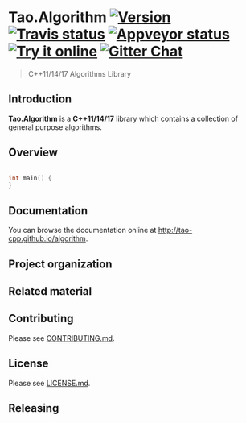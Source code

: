 # Tao.Algorithm <a target="_blank" href="http://semver.org">![Version][badge.version]</a> <a target="_blank" href="https://travis-ci.org/tao-cpp/algorithm">![Travis status][badge.Travis]</a> <a target="_blank" href="https://ci.appveyor.com/project/ldionne/algorithm">![Appveyor status][badge.Appveyor]</a> <a target="_blank" href="http://melpon.org/wandbox/permlink/MZqKhMF7tiaNZdJg">![Try it online][badge.wandbox]</a> <a target="_blank" href="https://gitter.im/tao-cpp/algorithm">![Gitter Chat][badge.Gitter]</a>

> C++11/14/17 Algorithms Library


## Introduction ##

**Tao.Algorithm** is a **C++11/14/17** library which contains a collection of general purpose algorithms.

## Overview
<!--  -->
```cpp

int main() {
}
```

## Documentation
You can browse the documentation online at http://tao-cpp.github.io/algorithm.

## Project organization


## Related material


## Contributing
Please see [CONTRIBUTING.md](CONTRIBUTING.md).


## License
Please see [LICENSE.md](LICENSE.md).


## Releasing



<!-- Links -->
[badge.Appveyor]: https://ci.appveyor.com/api/projects/status/github/tao-cpp/algorithm?svg=true&branch=master
[badge.Gitter]: https://img.shields.io/badge/gitter-join%20chat-blue.svg
[badge.Travis]: https://travis-ci.org/tao-cpp/algorithm.svg?branch=master
[badge.version]: https://badge.fury.io/gh/tao-cpp%2Falgorithm.svg
[badge.Wandbox]: https://img.shields.io/badge/try%20it-online-blue.svg
[C++Now]: http://cppnow.org
[CMake]: http://www.cmake.org
[CppCon]: http://cppcon.org
[Doxygen]: http://www.doxygen.org
[eRuby]: http://en.wikipedia.org/wiki/ERuby
[algorithm.docs]: http://tao-cpp.github.io/algorithm
[algorithm.wiki]: https://github.com/tao-cpp/algorithm/wiki
[MPL11]: http://github.com/ldionne/mpl11



